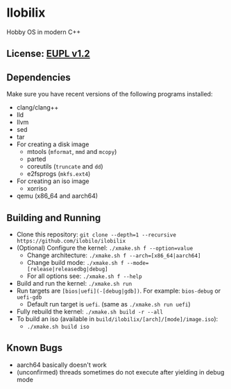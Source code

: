 # Ilobilix
Hobby OS in modern C++

## License: [EUPL v1.2](LICENSE)

## Dependencies

Make sure you have recent versions of the following programs installed:
* clang/clang++
* lld
* llvm
* sed
* tar
* For creating a disk image
  * mtools (``mformat``, ``mmd`` and ``mcopy``)
  * parted
  * coreutils (``truncate`` and ``dd``)
  * e2fsprogs (``mkfs.ext4``)
* For creating an iso image
  * xorriso
* qemu (x86_64 and aarch64)

## Building and Running

* Clone this repository: ``git clone --depth=1 --recursive https://github.com/ilobilo/ilobilix``
* (Optional) Configure the kernel: ``./xmake.sh f --option=value``
  * Change architecture: ``./xmake.sh f --arch=[x86_64|aarch64]``
  * Change build mode: ``./xmake.sh f --mode=[release|releasedbg|debug]``
  * For all options see: ``./xmake.sh f --help``
* Build and run the kernel: ``./xmake.sh run``
* Run targets are ``[bios|uefi](-[debug|gdb])``. For example: ``bios-debug`` or ``uefi-gdb``
  * Default run target is ``uefi``. (same as ``./xmake.sh run uefi``)
* Fully rebuild the kernel: ``./xmake.sh build -r --all``
* To build an iso (available in ``build/ilobilix/[arch]/[mode]/image.iso``):
  * ``./xmake.sh build iso``

## Known Bugs
* aarch64 basically doesn't work
* (unconfirmed) threads sometimes do not execute after yielding in debug mode